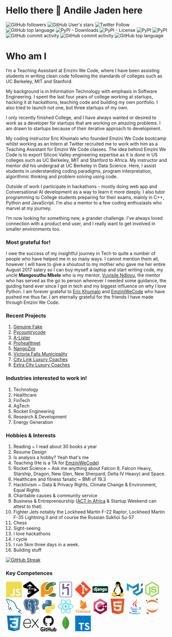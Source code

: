# Hello there 👋 Andile Jaden here

![GitHub followers](https://img.shields.io/github/followers/xeroxzen?logo=GitHub&logoColor=black) ![GitHub User's stars](https://img.shields.io/github/stars/xeroxzen?affiliations=OWNER&label=GitHub%20Stars&logo=GitHub&logoColor=black) ![Twitter Follow](https://img.shields.io/twitter/follow/andilejaden?color=success&logo=twitter&style=flat-square) ![GitHub top language](https://img.shields.io/github/languages/top/xeroxzen/100DaysOfCode?logo=JavaScript) ![PyPI - Downloads](https://img.shields.io/pypi/dd/pycountrycode?color=success&logo=pypi) ![PyPI - License](https://img.shields.io/pypi/l/genuine-fake?label=Genuine%20Fake&logo=Pypi) ![PyPI](https://img.shields.io/pypi/v/genuine-fake?label=Genuine%20Fake&logo=PYPI) ![PyPI](https://img.shields.io/pypi/v/pycountrycode?label=Pycountrycode&logo=PYPI) ![GitHub commit activity](https://img.shields.io/github/commit-activity/y/xeroxzen/blogger?logo=github) ![GitHub commit activity](https://img.shields.io/github/commit-activity/y/xeroxzen/genuine-fake?logo=github) ![GitHub top language](https://img.shields.io/github/languages/top/xeroxzen/genuine-fake?label=Python&logo=python&logoColor=yellow)

# Who am I
    
I’m a Teaching Assistant at Emzini We Code, where I have been assisting students in writing clean code following the standards of colleges such as UC Berkeley, MIT and Stanford.
    
My background is in Information Technology with emphasis in Software  Engineering. I spent the last four years of college working at startups, hacking it at hackathons, teaching code and building my own portfolio. I also tried to launch not one, but three startups of my own.
    
I only recently finished College, and I have always wanted or desired to work as a developer for startups that are working on amazing problems. I am drawn to startups because of their iterative approach to development. 
    
My coding instructor Eric Khumalo who founded Emzini We Code bootcamp whilst working as an Intern at Twitter recruited me to work with him as a Teaching Assistant for Emzini We Code classes. The idea behind Emzini We Code is to export Silicon Valley engineering expertise as it is done in US colleges such as UC Berkeley, MIT and Stanford to Africa. My instructor and mentor did his undergrad at UC Berkeley in Data Science. Here, I assist students in understanding coding paradigms, program interpretation, algorithmic thinking and problem solving using code. 
    
Outside of work I participate in hackathons - mostly doing web app and Conversational AI development as a way to learn it more deeply. I also tutor programming to College students preparing for their exams, mainly in C++, Python and JavaScript. I’m also a mentor to a few coding enthusiasts who marvel at my journey.
    
I’m now looking for something new, a grander challenge. I’ve always loved connection with a product end user, and I really want to get involved in smaller environments too.

### Most grateful for!
I owe the success of my insightful journey in Tech to quite a number of people who have helped me in so many ways. I cannot mention them all, however I will have to give a shoutout to my mother who gave me her entire August 2017 salary so I can buy myself a laptop and start writing code, my uncle <b>Mangosuthu Mbele</b> who is my mentor, <a href="https://vuyisile.com/">Vuyisile Ndlovu</a>, the mentor who has served as the go to person whenever I needed some guidance, the guiding hand ever since I got in tech and my biggest influence on why I love Python. I am forever grateful to <a href="https://erickhumalo.com/">Eric Khumalo</a> and <a href="https://emziniwecode">EmziniWeCode</a> who have pushed me thus far. I am eternally grateful for the friends I have made through Emzini We Code.  

### Recent Projects
1. <a href="https://pypi.org/project/Genuine-fake/">Genuine Fake</a>
2. <a href="https://pypi.org/project/pycountrycode/">Pycountrycode</a>
3. <a href="http://andilembele.herokuapp.com/">A-Lister</a>
4. <a href="http://prohealthnet.herokuapp.com/accounts/login/?next=/HealthNet/">Prohealthnet</a>
5. <a href="http://nangozim.org/">NangoZim</a>
6. <a href="https://t.me/VictoriaFallsMascotBot">Victoria Falls Municipality</a>
7. <a href="https://t.me/TravellexBot">City Link Luxury Coaches</a>
8. <a href="https://t.me/ExtraCityBot">Extra City Luxury Coaches</a>

### Industries interested to work in!
1. Technology
2. Healthcare
3. FinTech
4. AgTech
5. Rocket Engineering
6. Research & Development
7. Energy Generation

### Hobbies & Interests
1. Reading ~ I read about 30 books a year
2. Resume Design
3. Is analysis a hobby? Yeah that's me
4. Teaching (He is a TA for <a href="https://www.emziniwecode.com/">EmziniWeCode</a>)
5. Rocket Science ~ Ask me anything about Falcon 9, Falcon Heavy, Starship, Dragon, New Glen, New Sherpard, Delta IV Heavy) and Space.
6. Healthcare and fitness fanatic ~ BMI of 19.3
7. Hacktivism ~ Data & Privacy Rights, Climate Change & Environment, Equal Rights
8. Charitable causes & community service
9. Business & Entrepreneurship (<a href="http://actinafrica.com/">ACT In Africa</a> & Startup Weekend can attest to that)
10. Fighter Jets notably the Lockheed Martin F-22 Raptor, Lockheed Martin F-35 Lightning II and of course the Russian Sukhoi Su-57
11. Chess
12. Sight-seeing
13. I love hackathons
14. I cycle
15. I run 5km three days in a week.
16. Building stuff

[![GitHub Streak](http://github-readme-streak-stats.herokuapp.com?user=xeroxzen&theme=monokai&hide_border=true&date_format=M%20j%5B%2C%20Y%5D)](https://git.io/streak-stats)

### Key Competences

<img src="https://github.com/devicons/devicon/blob/master/icons/javascript/javascript-plain.svg" alt="javascript" width="50" height="50" /> <img src="https://github.com/devicons/devicon/blob/master/icons/jetbrains/jetbrains-plain.svg" alt="JetBrains" width="50" height="50" /> <img src="https://github.com/devicons/devicon/blob/master/icons/pycharm/pycharm-original.svg" alt="Pycharm" width="50" height="50" /> <img src="https://github.com/devicons/devicon/blob/master/icons/heroku/heroku-original.svg" alt="Heroku" width="50" height="50" /> <img src="https://github.com/devicons/devicon/blob/master/icons/git/git-original.svg" alt="Git" width="50" height="50" /> <img src="https://github.com/devicons/devicon/blob/master/icons/django/django-original.svg" alt="Django" width="50" height="50" /> <img src="https://github.com/devicons/devicon/blob/master/icons/linux/linux-original.svg" alt="Linux" width="50" height="50" /> <img src="https://github.com/devicons/devicon/blob/master/icons/materialui/materialui-original.svg" alt="Material UI" width="50" height="50" /> <img src="https://github.com/devicons/devicon/blob/master/icons/nodejs/nodejs-original.svg" alt="NodeJS" width="50" height="50" /> <img src="https://github.com/devicons/devicon/blob/master/icons/mysql/mysql-original.svg" alt="MySQL" width="50" height="50" /> <img src="https://github.com/devicons/devicon/blob/master/icons/postgresql/postgresql-original.svg" alt="postgresql" width="50" height="50" /> <img src="https://github.com/devicons/devicon/blob/master/icons/python/python-original.svg" alt="Python" width="50" height="50" /> <img src="https://github.com/devicons/devicon/blob/master/icons/react/react-original.svg" alt="React" width="50" height="50" /> <img src="https://github.com/devicons/devicon/blob/master/icons/firebase/firebase-plain-wordmark.svg" alt="Firebase" width="50" height="50" /> <img src="https://github.com/devicons/devicon/blob/master/icons/cplusplus/cplusplus-original.svg" alt="C++" height="50" width="50" /> <img src="https://github.com/devicons/devicon/blob/master/icons/html5/html5-original.svg" alt="HTML5" height="50" width="50" /> <img src="https://github.com/devicons/devicon/blob/master/icons/java/java-original.svg" alt="Java" width="50" height="50" /> <img src="https://github.com/devicons/devicon/blob/master/icons/jupyter/jupyter-original.svg" alt="Jupyter" height="50" width="50" /> <img src="https://github.com/devicons/devicon/blob/master/icons/css3/css3-original.svg" alt="CSS3" height="50" width="50" /> <img src="https://github.com/devicons/devicon/blob/master/icons/express/express-original.svg" alt="Express" height="50" width="50" /> <img src="https://github.com/devicons/devicon/blob/master/icons/github/github-original-wordmark.svg" alt="GitHub" height="50" width="50" /> <img src="https://github.com/devicons/devicon/blob/master/icons/mongodb/mongodb-original.svg" alt="MongoDB" height="50" width="50" /> <img src="https://github.com/devicons/devicon/blob/master/icons/typescript/typescript-original.svg" alt="TypeScript" width="50" height="50" />
